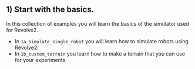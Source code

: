 ## 1) Start with the basics.

In this collection of examples you will learn the basics of the simulator used for Revolve2.

- In `1a_simulate_single_robot` you will learn how to simulate robots using Revolve2.
- In `1b_custom_terrain` you learn how to make a terrain that you can use for your experiments.

